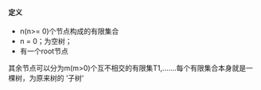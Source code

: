 #### 定义

* n(n>= 0)个节点构成的有限集合
* n = 0；为空树；
* 有一个root节点

其余节点可以分为m(m>0)个互不相交的有限集T1,.......每个有限集合本身就是一棵树，为原来树的 ’子树‘